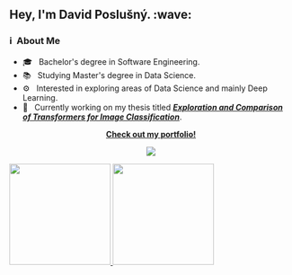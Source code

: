 <h2> Hey, I'm David Poslušný. :wave:</h2>

<h3> ℹ️ &nbsp;About Me </h3>

- 🎓 &nbsp; Bachelor's degree in Software Engineering.
- 📚 &nbsp; Studying Master's degree in Data Science.
- ⚙ &nbsp; Interested in exploring areas of Data Science and mainly Deep Learning.
- 📝 &nbsp; Currently working on my thesis titled [***Exploration and Comparison of Transformers for Image Classification***](https://github.com/itsDaiton/masters-thesis).

<p align="center">
  <a href="https://davidposlusny.onrender.com/">
      <b>Check out my portfolio!</b>
  </a>
</p>

<p align="center">
  <img src="https://github.com/user-attachments/assets/3081e592-a874-42de-9172-16f3975d9e60"/>
</p>


<a href="https://github.com/itsDaiton">
  <img height="180em" src="https://github-readme-stats.vercel.app/api?username=itsDaiton&theme=buefy&show_icons=true" />
  <img height="180em" src="https://github-readme-stats.vercel.app/api/top-langs/?username=itsDaiton&theme=buefy&layout=compact" />
</a>

<br/>
